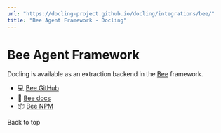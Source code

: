 ```yaml
---
url: "https://docling-project.github.io/docling/integrations/bee/"
title: "Bee Agent Framework - Docling"
---
```


# Bee Agent Framework

Docling is available as an extraction backend in the [Bee](https://github.com/i-am-bee) framework.

- 💻 [Bee GitHub](https://github.com/i-am-bee)
- 📖 [Bee docs](https://i-am-bee.github.io/bee-agent-framework/)
- 📦 [Bee NPM](https://www.npmjs.com/package/bee-agent-framework)

Back to top